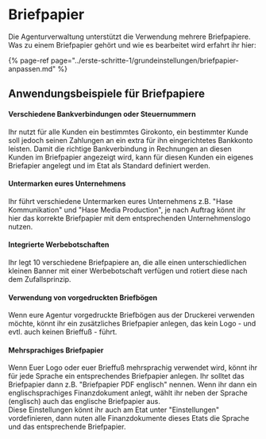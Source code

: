# Briefpapier

Die Agenturverwaltung unterstützt die Verwendung mehrere Briefpapiere. Was zu einem  Briefpapier gehört und wie es bearbeitet wird erfahrt ihr hier:

{% page-ref page="../erste-schritte-1/grundeinstellungen/briefpapier-anpassen.md" %}

## Anwendungsbeispiele für Briefpapiere

#### Verschiedene Bankverbindungen oder Steuernummern

Ihr nutzt für alle Kunden ein bestimmtes Girokonto, ein bestimmter Kunde soll jedoch seinen Zahlungen an ein extra für ihn eingerichtetes Bankkonto leisten. Damit die richtige Bankverbindung in Rechnungen an diesen Kunden im Briefpapier angezeigt wird, kann für diesen Kunden ein eigenes Briefapier angelegt und im Etat als Standard definiert werden.

#### Untermarken eures Unternehmens

Ihr führt verschiedene Untermarken eures Unternehmens z.B. "Hase Kommunikation" und "Hase Media Production", je nach Auftrag könnt ihr hier das korrekte Briefpapier mit dem entsprechenden Unternehmenslogo nutzen.

#### Integrierte Werbebotschaften

Ihr legt 10 verschiedene Briefpapiere an, die alle einen unterschiedlichen kleinen Banner mit einer Werbebotschaft verfügen und rotiert diese nach dem Zufallsprinzip.

#### Verwendung von vorgedruckten Briefbögen

Wenn eure Agentur vorgedruckte Briefbögen aus der Druckerei verwenden möchte, könnt ihr ein zusätzliches Briefpapier anlegen, das kein Logo - und evtl. auch keinen Brieffuß - führt.

#### Mehrsprachiges Briefpapier

Wenn Euer Logo oder euer Brieffuß mehrsprachig verwendet wird, könnt ihr für jede Sprache ein entsprechendes Briefpapier anlegen. Ihr solltet das Briefpapier dann z.B. "Briefpapier PDF englisch" nennen. Wenn ihr dann ein englischsprachiges Finanzdokument anlegt, wählt ihr neben der Sprache \(englisch\) auch das englische Briefpapier aus.  
Diese Einstellungen könnt ihr auch am Etat unter "Einstellungen" vordefinieren, dann nuten alle Finanzdokumente dieses Etats die Sprache und das entsprechende Briefpapier.

